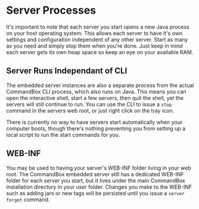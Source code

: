 # Server Processes

It's important to note that each server you start opens a new Java process on your host operating system. This allows each server to have it's own settings and configuration independent of any other server. Start as many as you need and simply stop them when you're done. Just keep in mind each server gets its own heap space so keep an eye on your available RAM.

## Server Runs Independant of CLI

The embedded server instances are also a separate process from the actual CommandBox CLI process, which also runs on Java. This means you can open the interactive shell, start a few servers, then quit the shell, yet the servers will still continue to run. You can use the CLI to issue a `stop` command in the servers web root, or just right click on the tray icon.

There is currently no way to have servers start automatically when your computer boots, though there's nothing preventing you from setting up a local script to run the start commands for you.

## WEB-INF

You may be used to having your server's WEB-INF folder living in your web root. The CommandBox embedded server still has a dedicated WEB-INF folder for each server you start, but it lives under the main CommandBox installation directory in your user folder. Changes you make to the WEB-INF such as adding jars or new tags will be persisted until you issue a `server forget` command.
